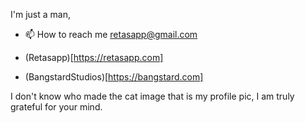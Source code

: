 I'm just a man,

- 📫 How to reach me retasapp@gmail.com


- (Retasapp)[https://retasapp.com]
- (BangstardStudios)[https://bangstard.com] 

I don't know who made the cat image that is my profile pic,
I am truly grateful for your mind.

<!---
Bangstardo/Bangstardo is a ✨ special ✨ repository because its `README.md` (this file) appears on your GitHub profile.
You can click the Preview link to take a look at your changes.
--->
